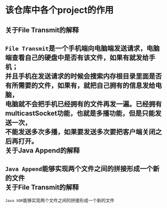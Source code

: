 该仓库中各个project的作用
==
关于File Transmit的解释
--
`File Transmit`是一个手机端向电脑端发送请求，电脑端查看自己的硬盘中是否有该文件，如果有就发给手机；<br>
并且手机在发送请求的时候会搜索内存根目录里面是否有所需要的文件，如果有，就把自己拥有的信息发给电脑，<br>
电脑就不会把手机已经拥有的文件再发一遍。已经拥有multicastSocket功能，也就是多播功能，但是只能发送一次，<br>
不能发送多次多播，如果要发送多次要把客户端关闭之后再打开。<br>
关于Java Append的解释
--
`Java Append`能够实现两个文件之间的拼接形成一个新的文件<br>
关于File Transmit的解释
--
`Java XOR`能够实现两个文件之间的拼接形成一个新的文件<br>

